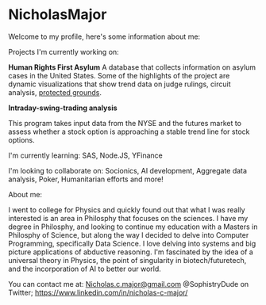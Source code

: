 # NicholasMajor
Welcome to my profile, here's some information about me:

Projects I'm currently working on: 

**Human Rights First Asylum**
A database that collects information on asylum cases in the United States. Some of the highlights of the project are dynamic visualizations that show trend data on judge rulings, circuit analysis, [protected grounds](https://immigrationequality.org/asylum/asylum-manual/asylum-law-basics-2/asylum-law-basics-elements-of-asylum-law/ "ImmigrationInequality.org"). 

**Intraday-swing-trading analysis**

This program takes input data from the NYSE and the futures market to assess whether a stock option is approaching a stable trend line for stock options.

I'm currently learning: SAS, Node.JS, YFinance

I'm looking to collaborate on: Socionics, AI development, Aggregate data analysis, Poker, Humanitarian efforts and more!

About me:

I went to college for Physics and quickly found out that what I was really interested is an area in Philosphy that focuses on the sciences. I have my degree in Philosphy, and looking to continue my education with a Masters in Philosphy of Science, but along the way I decided to delve into Computer Programming, specifically Data Science. I love delving into systems and big picture applications of abductive reasoning. I'm fascinated by the idea of a universal theory in Physics, the point of singularity in biotech/futuretech, and the incorporation of AI to better our world. 

You can contact me at: 
[Nicholas.c.major@gmail.com](mailto:nicholas.c.major@gmail.com)
@SophistryDude on Twitter;
<https://www.linkedin.com/in/nicholas-c-major/>
